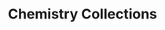 ---
layout: articles
title: Chemistry Collections
permalink: /chemistry-collections
articles:
  data_source: site.chemistry-collections
  type: grid
  size: sm
---